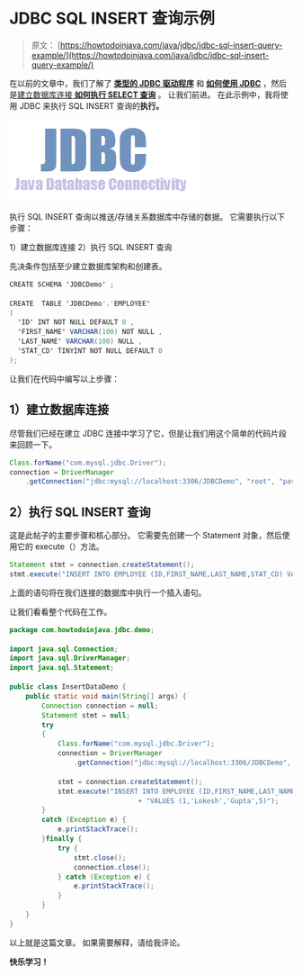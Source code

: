 # JDBC SQL INSERT 查询示例

> 原文： [https://howtodoinjava.com/java/jdbc/jdbc-sql-insert-query-example/](https://howtodoinjava.com/java/jdbc/jdbc-sql-insert-query-example/)

在以前的文章中，我们了解了 [**类型的 JDBC 驱动程序**](//howtodoinjava.com/java/jdbc/jdbc-basics-types-of-jdbc-drivers/ "JDBC Basics : Types of JDBC Drivers?") 和 [**如何使用 JDBC**](//howtodoinjava.com/java/jdbc/jdbc-mysql-database-connection-example/ "JDBC MySQL Database Connection Example") ，然后是[建立数据库连接 **如何执行 SELECT 查询**](//howtodoinjava.com/misc/jdbc-select-query-example/ "JDBC SELECT Query Example") 。 让我们前进。 在此示例中，我将使用 JDBC 来执行 SQL INSERT 查询的**执行。**

![JDBC-Icon](img/353e2fc90002c7f65b66549c16f491fa.png)

执行 SQL INSERT 查询以推送/存储关系数据库中存储的数据。 它需要执行以下步骤：

1）建立数据库连接
2）执行 SQL INSERT 查询

先决条件包括至少建立数据库架构和创建表。

```java
CREATE SCHEMA 'JDBCDemo' ;

CREATE  TABLE 'JDBCDemo'.'EMPLOYEE' 
(
  'ID' INT NOT NULL DEFAULT 0 ,
  'FIRST_NAME' VARCHAR(100) NOT NULL ,
  'LAST_NAME' VARCHAR(100) NULL ,
  'STAT_CD' TINYINT NOT NULL DEFAULT 0 
);

```

让我们在代码中编写以上步骤：

## **1）建立数据库连接**

尽管我们已经在建立 JDBC 连接中学习了它，但是让我们用这个简单的代码片段来回顾一下。

```java
Class.forName("com.mysql.jdbc.Driver");
connection = DriverManager
	.getConnection("jdbc:mysql://localhost:3306/JDBCDemo", "root", "password");

```

## **2）执行 SQL INSERT 查询**

这是此帖子的主要步骤和核心部分。 它需要先创建一个 Statement 对象，然后使用它的 execute（）方法。

```java
Statement stmt = connection.createStatement();
stmt.execute("INSERT INTO EMPLOYEE (ID,FIRST_NAME,LAST_NAME,STAT_CD) VALUES (1,'Lokesh','Gupta',5)");

```

上面的语句将在我们连接的数据库中执行一个插入语句。

让我们看看整个代码在工作。

```java
package com.howtodoinjava.jdbc.demo;

import java.sql.Connection;
import java.sql.DriverManager;
import java.sql.Statement;

public class InsertDataDemo {
	public static void main(String[] args) {
		Connection connection = null;
		Statement stmt = null;
		try 
		{
			Class.forName("com.mysql.jdbc.Driver");
			connection = DriverManager
				.getConnection("jdbc:mysql://localhost:3306/JDBCDemo", "root", "password");

			stmt = connection.createStatement();
			stmt.execute("INSERT INTO EMPLOYEE (ID,FIRST_NAME,LAST_NAME,STAT_CD) "
								+ "VALUES (1,'Lokesh','Gupta',5)");
		} 
		catch (Exception e) {
			e.printStackTrace();
		}finally {
			try {
				stmt.close();
				connection.close();
			} catch (Exception e) {
				e.printStackTrace();
			}
		}
	}
}

```

以上就是这篇文章。 如果需要解释，请给我评论。

**快乐学习！**